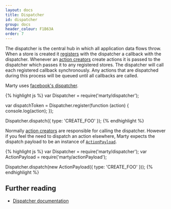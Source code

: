 ```yaml
---
layout: docs
title: Dispatcher
id: dispatcher
group: docs
header_colour: F1B63A
order: 7
---
```


The dispatcher is the central hub in which all application data flows throw. When a store is created it [registers](http://facebook.github.io/flux/docs/dispatcher.html#api) with the dispatcher a callback with the dispatcher. Whenever an [action creators](/docs/actionCreators.html) create actions it is passed to the dispatcher which passes it to any registered stores. The dispatcher will call each registered callback synchronously. Any actions that are dispatched during this process will be queued until all callbacks are called.

Marty uses [facebook's dispatcher](https://github.com/facebook/flux/).

{% highlight js %}
var Dispatcher = require('marty/dispatcher');

var dispatchToken = Dispatcher.register(function (action) {
  console.log(action);
});

Dispatcher.dispatch({ type: 'CREATE_FOO' });
{% endhighlight %}

Normally [action creators](/docs/actionCreators.html) are responsible for calling the dispatcher. However if you feel the need to dispatch an action elsewhere, Marty expects the dispatch payload to be an instance of [``ActionPayload``](https://github.com/jhollingworth/marty/blob/master/lib/actionPayload.js).

{% highlight js %}
var Dispatcher = require('marty/dispatcher');
var ActionPayload = require('marty/actionPayload');

Dispatcher.dispatch(new ActionPayload({
  type: 'CREATE_FOO'
}));
{% endhighlight %}

<h2 id="further-reading">Further reading</h2>

* [Dispatcher documentation](http://facebook.github.io/flux/docs/dispatcher.html)